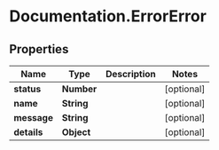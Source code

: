 # Documentation.ErrorError

## Properties

Name | Type | Description | Notes
------------ | ------------- | ------------- | -------------
**status** | **Number** |  | [optional] 
**name** | **String** |  | [optional] 
**message** | **String** |  | [optional] 
**details** | **Object** |  | [optional] 


